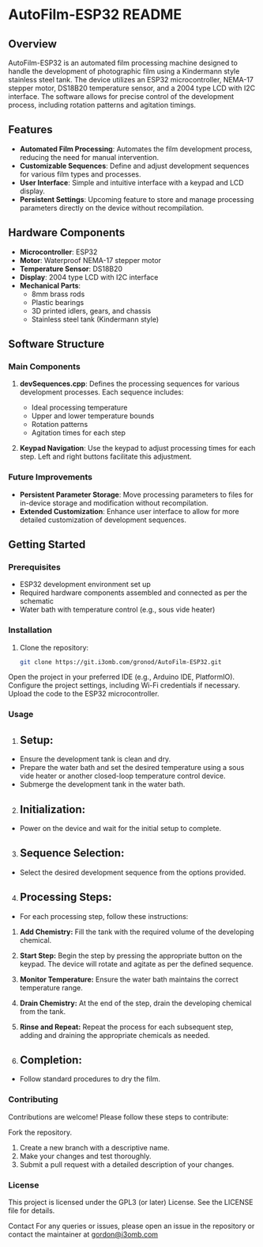 # AutoFilm-ESP32 README

## Overview

AutoFilm-ESP32 is an automated film processing machine designed to handle the development of photographic film using a Kindermann style stainless steel tank. The device utilizes an ESP32 microcontroller, NEMA-17 stepper motor, DS18B20 temperature sensor, and a 2004 type LCD with I2C interface. The software allows for precise control of the development process, including rotation patterns and agitation timings.

## Features

- **Automated Film Processing**: Automates the film development process, reducing the need for manual intervention.
- **Customizable Sequences**: Define and adjust development sequences for various film types and processes.
- **User Interface**: Simple and intuitive interface with a keypad and LCD display.
- **Persistent Settings**: Upcoming feature to store and manage processing parameters directly on the device without recompilation.

## Hardware Components

- **Microcontroller**: ESP32
- **Motor**: Waterproof NEMA-17 stepper motor
- **Temperature Sensor**: DS18B20
- **Display**: 2004 type LCD with I2C interface
- **Mechanical Parts**: 
  - 8mm brass rods
  - Plastic bearings
  - 3D printed idlers, gears, and chassis
  - Stainless steel tank (Kindermann style)

## Software Structure

### Main Components

1. **devSequences.cpp**: Defines the processing sequences for various development processes. Each sequence includes:
   - Ideal processing temperature
   - Upper and lower temperature bounds
   - Rotation patterns
   - Agitation times for each step

2. **Keypad Navigation**: Use the keypad to adjust processing times for each step. Left and right buttons facilitate this adjustment.

### Future Improvements

- **Persistent Parameter Storage**: Move processing parameters to files for in-device storage and modification without recompilation.
- **Extended Customization**: Enhance user interface to allow for more detailed customization of development sequences.

## Getting Started

### Prerequisites

- ESP32 development environment set up
- Required hardware components assembled and connected as per the schematic
- Water bath with temperature control (e.g., sous vide heater)

### Installation

1. Clone the repository:
   ```bash
   git clone https://git.i3omb.com/gronod/AutoFilm-ESP32.git
Open the project in your preferred IDE (e.g., Arduino IDE, PlatformIO).
Configure the project settings, including Wi-Fi credentials if necessary.
Upload the code to the ESP32 microcontroller.

### Usage
1. ## Setup:

 - Ensure the development tank is clean and dry.
 - Prepare the water bath and set the desired temperature using a sous vide heater or another closed-loop temperature control device.
 - Submerge the development tank in the water bath.

2. ## Initialization:

 - Power on the device and wait for the initial setup to complete.
3. ## Sequence Selection:

 - Select the desired development sequence from the options provided.
4. ## Processing Steps:

 - For each processing step, follow these instructions:
  1. **Add Chemistry:** Fill the tank with the required volume of the developing chemical.
  2. **Start Step:** Begin the step by pressing the appropriate button on the keypad. The device will rotate and agitate as per the defined sequence.
  3. **Monitor Temperature:** Ensure the water bath maintains the correct temperature range.
  4. **Drain Chemistry:** At the end of the step, drain the developing chemical from the tank.
  5. **Rinse and Repeat:** Repeat the process for each subsequent step, adding and draining the appropriate chemicals as needed.

5. ## Completion:


 - Follow standard procedures to dry the film.

### Contributing
Contributions are welcome! Please follow these steps to contribute:

Fork the repository.
1. Create a new branch with a descriptive name.
2. Make your changes and test thoroughly.
3. Submit a pull request with a detailed description of your changes.

### License
This project is licensed under the GPL3 (or later) License. See the LICENSE file for details.

Contact
For any queries or issues, please open an issue in the repository or contact the maintainer at gordon@i3omb.com